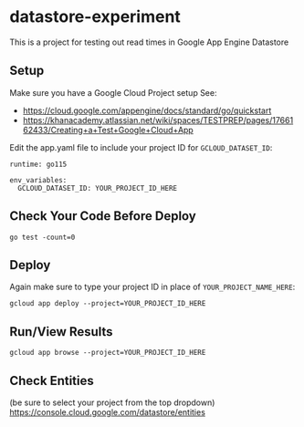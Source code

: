 # datastore-experiment
This is a project for testing out read times in Google App Engine Datastore

## Setup
Make sure you have a Google Cloud Project setup
See:
* https://cloud.google.com/appengine/docs/standard/go/quickstart
* https://khanacademy.atlassian.net/wiki/spaces/TESTPREP/pages/1766162433/Creating+a+Test+Google+Cloud+App

Edit the app.yaml file to include your project ID for `GCLOUD_DATASET_ID`:
```
runtime: go115

env_variables:
  GCLOUD_DATASET_ID: YOUR_PROJECT_ID_HERE
```

## Check Your Code Before Deploy
```
go test -count=0
```

## Deploy
Again make sure to type your project ID in place of `YOUR_PROJECT_NAME_HERE`:
```
gcloud app deploy --project=YOUR_PROJECT_ID_HERE
```

## Run/View Results
```
gcloud app browse --project=YOUR_PROJECT_ID_HERE
```

## Check Entities
(be sure to select your project from the top dropdown)
https://console.cloud.google.com/datastore/entities
